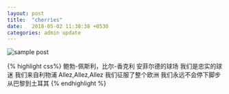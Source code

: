 ```yaml
---
layout: post
title:  "cherries"
date:   2018-05-02 11:38:38 +0530
categories: admin update
---
```


![sample post]({{site.baseurl}}/images/0682.jpg)

{% highlight css%}
鲍勃-佩斯利，比尔-香克利 安菲尔德的球场 我们是忠实的球迷 我们来自利物浦 Allez,Allez,Allez 我们征服了整个欧洲 我们永远不会停下脚步 从巴黎到土耳其 
{% endhighlight %}


